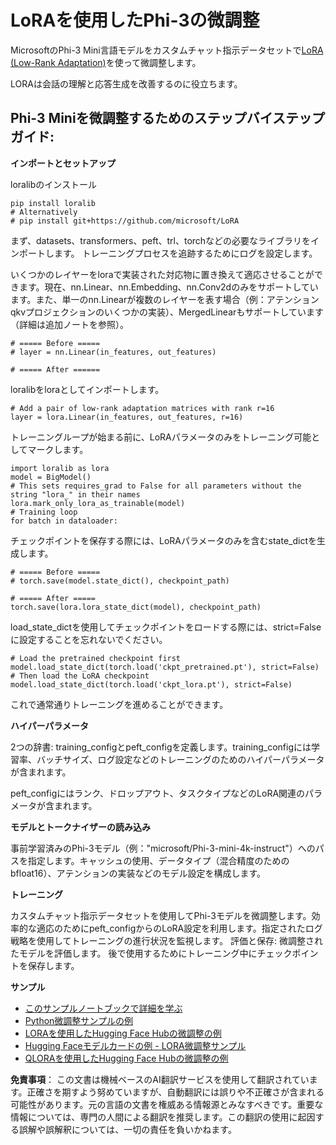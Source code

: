 # **LoRAを使用したPhi-3の微調整**

MicrosoftのPhi-3 Mini言語モデルをカスタムチャット指示データセットで[LoRA (Low-Rank Adaptation)](https://github.com/microsoft/LoRA?WT.mc_id=aiml-138114-kinfeylo)を使って微調整します。

LORAは会話の理解と応答生成を改善するのに役立ちます。

## Phi-3 Miniを微調整するためのステップバイステップガイド:

**インポートとセットアップ**

loralibのインストール

```
pip install loralib
# Alternatively
# pip install git+https://github.com/microsoft/LoRA

```

まず、datasets、transformers、peft、trl、torchなどの必要なライブラリをインポートします。
トレーニングプロセスを追跡するためにログを設定します。

いくつかのレイヤーをloraで実装された対応物に置き換えて適応させることができます。現在、nn.Linear、nn.Embedding、nn.Conv2dのみをサポートしています。また、単一のnn.Linearが複数のレイヤーを表す場合（例：アテンションqkvプロジェクションのいくつかの実装）、MergedLinearもサポートしています（詳細は追加ノートを参照）。

```
# ===== Before =====
# layer = nn.Linear(in_features, out_features)
```

```
# ===== After ======
```

loralibをloraとしてインポートします。

```
# Add a pair of low-rank adaptation matrices with rank r=16
layer = lora.Linear(in_features, out_features, r=16)
```

トレーニングループが始まる前に、LoRAパラメータのみをトレーニング可能としてマークします。

```
import loralib as lora
model = BigModel()
# This sets requires_grad to False for all parameters without the string "lora_" in their names
lora.mark_only_lora_as_trainable(model)
# Training loop
for batch in dataloader:
```

チェックポイントを保存する際には、LoRAパラメータのみを含むstate_dictを生成します。

```
# ===== Before =====
# torch.save(model.state_dict(), checkpoint_path)
```
```
# ===== After =====
torch.save(lora.lora_state_dict(model), checkpoint_path)
```

load_state_dictを使用してチェックポイントをロードする際には、strict=Falseに設定することを忘れないでください。

```
# Load the pretrained checkpoint first
model.load_state_dict(torch.load('ckpt_pretrained.pt'), strict=False)
# Then load the LoRA checkpoint
model.load_state_dict(torch.load('ckpt_lora.pt'), strict=False)
```

これで通常通りトレーニングを進めることができます。

**ハイパーパラメータ**

2つの辞書: training_configとpeft_configを定義します。training_configには学習率、バッチサイズ、ログ設定などのトレーニングのためのハイパーパラメータが含まれます。

peft_configにはランク、ドロップアウト、タスクタイプなどのLoRA関連のパラメータが含まれます。

**モデルとトークナイザーの読み込み**

事前学習済みのPhi-3モデル（例："microsoft/Phi-3-mini-4k-instruct"）へのパスを指定します。キャッシュの使用、データタイプ（混合精度のためのbfloat16）、アテンションの実装などのモデル設定を構成します。

**トレーニング**

カスタムチャット指示データセットを使用してPhi-3モデルを微調整します。効率的な適応のためにpeft_configからのLoRA設定を利用します。指定されたログ戦略を使用してトレーニングの進行状況を監視します。
評価と保存: 微調整されたモデルを評価します。
後で使用するためにトレーニング中にチェックポイントを保存します。

**サンプル**
- [このサンプルノートブックで詳細を学ぶ](../../../../code/04.Finetuning/Phi_3_Inference_Finetuning.ipynb)
- [Python微調整サンプルの例](../../../../code/04.Finetuning/FineTrainingScript.py)
- [LORAを使用したHugging Face Hubの微調整の例](../../../../code/04.Finetuning/Phi-3-finetune-lora-python.ipynb)
- [Hugging Faceモデルカードの例 - LORA微調整サンプル](https://huggingface.co/microsoft/Phi-3-mini-4k-instruct/blob/main/sample_finetune.py)
- [QLORAを使用したHugging Face Hubの微調整の例](../../../../code/04.Finetuning/Phi-3-finetune-qlora-python.ipynb)

**免責事項**：
この文書は機械ベースのAI翻訳サービスを使用して翻訳されています。正確さを期すよう努めていますが、自動翻訳には誤りや不正確さが含まれる可能性があります。元の言語の文書を権威ある情報源とみなすべきです。重要な情報については、専門の人間による翻訳を推奨します。この翻訳の使用に起因する誤解や誤解釈については、一切の責任を負いかねます。